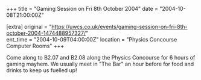 +++
title = "Gaming Session on Fri 8th October 2004"
date = "2004-10-08T21:00:00Z"

[extra]
original = "https://uwcs.co.uk/events/gaming-session-on-fri-8th-october-2004-1474488957327/"    
ent_time = "2004-10-09T04:00:00Z"
location = "Physics Concourse Computer Rooms"
+++

Come along to B2.07 and B2.08 along the Physics Concourse for 6 hours of gaming mayhem. We usually meet in "The Bar" an hour before for food and drinks to keep us fuelled up\!

